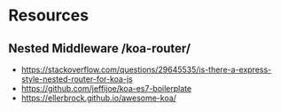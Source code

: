 # Resources
## Nested Middleware /koa-router/
- https://stackoverflow.com/questions/29645535/is-there-a-express-style-nested-router-for-koa-js
- https://github.com/jeffijoe/koa-es7-boilerplate
- https://ellerbrock.github.io/awesome-koa/
